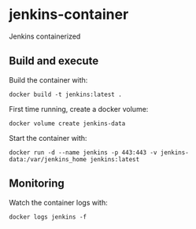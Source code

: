 # jenkins-container
Jenkins containerized

## Build and execute

Build the container with:

```
docker build -t jenkins:latest .
```

First time running, create a docker volume:

```
docker volume create jenkins-data
```

Start the container with:

```
docker run -d --name jenkins -p 443:443 -v jenkins-data:/var/jenkins_home jenkins:latest
```


## Monitoring

Watch the container logs with:

```
docker logs jenkins -f
```
